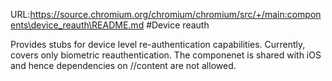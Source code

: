 URL:https://source.chromium.org/chromium/chromium/src/+/main:components\device_reauth\README.md
#Device reauth

Provides stubs for device level re-authentication capabilities. Currently, covers only biometric reauthentication.
The componenet is shared with iOS and hence dependencies on //content are not allowed.
